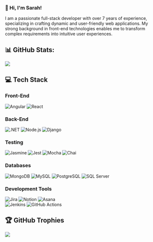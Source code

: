 ### 👋 Hi, I'm Sarah!

I am a passionate full-stack developer with over 7 years of experience, specializing in crafting dynamic and user-friendly web applications. My strong background in front-end technologies enables me to transform complex requirements into intuitive user experiences. 

## 📊 GitHub Stats:
![](https://nirzak-streak-stats.vercel.app/?user=sarahaime&theme=dark&hide_border=false)<br/>

## 💻 Tech Stack

### Front-End
  ![Angular](https://img.shields.io/badge/angular-%23DD0031.svg?style=for-the-badge&logo=angular&logoColor=white)
  ![React](https://img.shields.io/badge/react-%2320232a.svg?style=for-the-badge&logo=react&logoColor=%2361DAFB)

### Back-End
  ![.NET](https://img.shields.io/badge/.NET-5C2D91?style=for-the-badge&logo=.net&logoColor=white)
  ![Node.js](https://img.shields.io/badge/node.js-6DA55F?style=for-the-badge&logo=node.js&logoColor=white) 
  ![Django](https://img.shields.io/badge/django-%23092E20.svg?style=for-the-badge&logo=django&logoColor=white)

### Testing 
  ![Jasmine](https://img.shields.io/badge/jasmine-%238A4182.svg?style=for-the-badge&logo=jasmine&logoColor=white)
  ![Jest](https://img.shields.io/badge/-jest-%23C21325?style=for-the-badge&logo=jest&logoColor=white)
  ![Mocha](https://img.shields.io/badge/-mocha-%238D6748?style=for-the-badge&logo=mocha&logoColor=white)
  ![Chai](https://img.shields.io/badge/-chai-%23F7F2E5?style=for-the-badge&logo=chai&logoColor=white)

### Databases
  ![MongoDB](https://img.shields.io/badge/MongoDB-%234ea94b.svg?style=for-the-badge&logo=mongodb&logoColor=white)
  ![MySQL](https://img.shields.io/badge/mysql-4479A1.svg?style=for-the-badge&logo=mysql&logoColor=white)
  ![PostgreSQL](https://img.shields.io/badge/PostgreSQL-%23316192.svg?style=for-the-badge&logo=postgresql&logoColor=white) 
  ![SQL Server](https://img.shields.io/badge/SQL%20Server-CC2927?style=for-the-badge&logo=microsoft%20sql%20server&logoColor=white)

### Development Tools
  ![Jira](https://img.shields.io/badge/jira-%230A0FFF.svg?style=for-the-badge&logo=jira&logoColor=white) 
  ![Notion](https://img.shields.io/badge/Notion-%23000000.svg?style=for-the-badge&logo=notion&logoColor=white) 
  ![Asana](https://img.shields.io/badge/asana-F06A6A.svg?style=for-the-badge&logo=asana&logoColor=white)
  <br>
  ![Jenkins](https://img.shields.io/badge/jenkins-%232C5263.svg?style=for-the-badge&logo=jenkins&logoColor=white)
  ![GitHub Actions](https://img.shields.io/badge/github%20actions-%232671E5.svg?style=for-the-badge&logo=githubactions&logoColor=white)

## 🏆 GitHub Trophies
![](https://github-profile-trophy.vercel.app/?username=sarahaime&theme=radical&no-frame=false&no-bg=false&margin-w=4)



<!-- Proudly created with GPRM ( https://gprm.itsvg.in ) -->




<!--
**sarahaime/sarahaime** is a ✨ _special_ ✨ repository because its `README.md` (this file) appears on your GitHub profile.

Here are some ideas to get you started:

- 🔭 I’m currently working on ...
- 🌱 I’m currently learning ...
- 👯 I’m looking to collaborate on ...
- 🤔 I’m looking for help with ...
- 💬 Ask me about ...
- 📫 How to reach me: ...
- 😄 Pronouns: ...
- ⚡ Fun fact: ...
-->
